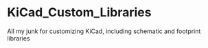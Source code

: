 # KiCad_Custom_Libraries
All my junk for customizing KiCad, including schematic and footprint libraries
